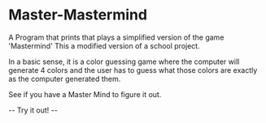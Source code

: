 # Master-Mastermind

A Program that prints that plays a simplified version of the game 'Mastermind'
This a modified version of a school project.

In a basic sense, it is a color guessing game where the computer will generate 4 colors
and the user has to guess what those colors are exactly as the computer generated them.

See if you have a Master Mind to figure it out.

-- Try it out! --

